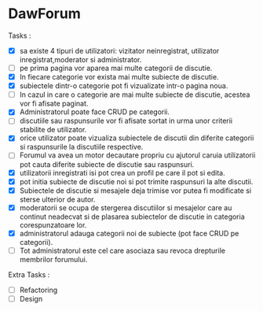 # DawForum

Tasks :

- [x] sa existe 4 tipuri de utilizatori: vizitator neinregistrat, utilizator inregistrat,moderator si administrator.
- [ ]  pe prima pagina vor aparea mai multe categorii de discutie.
- [x] In fiecare categorie vor exista mai multe subiecte de discutie.
- [x] subiectele dintr-o categorie pot fi vizualizate intr-o pagina noua.
- [ ] In cazul in care o categorie are mai multe subiecte de discutie, acestea vor fi afisate paginat.
- [x] Administratorul poate face CRUD pe categorii.
- [ ] discutiile sau raspunsurile vor fi afisate sortat in urma unor criterii stabilite de utilizator.
- [x] orice utilizator poate vizualiza subiectele de discutii din diferite categorii si raspunsurile la discutiile respective.
- [ ] Forumul va avea un motor decautare propriu cu ajutorul caruia utilizatorii pot cauta diferite subiecte de discutie sau raspunsuri.
- [x] utilizatorii inregistrati isi pot crea un profil pe care il pot si edita.
- [x] pot initia subiecte de discutie noi si pot trimite raspunsuri la alte discutii.
- [x] Subiectele de discutie si mesajele deja trimise vor putea fi modificate si sterse ulterior de autor.
- [x] moderatorii se ocupa de stergerea discutiilor si mesajelor care au continut neadecvat si de plasarea subiectelor de discutie in categoria corespunzatoare
lor.
- [x] administratorul adauga categorii noi de subiecte (pot face CRUD pe categorii).
- [ ] Tot administratorul este cel care asociaza sau revoca drepturile membrilor forumului.

Extra Tasks :

- [ ] Refactoring
- [ ] Design
